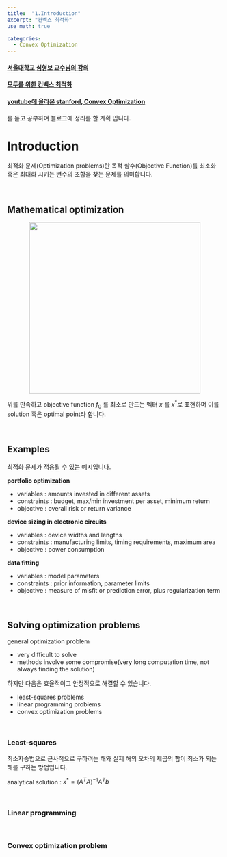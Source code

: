 ```yaml
---
title:  "1.Introduction"
excerpt: "컨벡스 최적화"
use_math: true

categories:
  - Convex Optimization
---
```


#### [서울대학교 심형보 교수님의 강의](https://lecture.cdsl.kr/cvxopt)

#### [모두를 위한 컨벡스 최적화](https://wikidocs.net/17203)

#### [youtube에 올라온 stanford, Convex Optimization](https://www.youtube.com/watch?v=McLq1hEq3UY&list=PL3940DD956CDF0622&ab_channel=Stanford)


를 듣고 공부하며 블로그에 정리를 할 계획 입니다.

# Introduction

최적화 문제(Optimization problems)란 목적 함수(Objective Function)를 최소화 혹은 최대화 시키는 변수의 조합을 찾는 문제를 의미합니다.

<br>

## Mathematical optimization

<p align="center"><img src="https://user-images.githubusercontent.com/54671691/125462711-08cf583a-2bf8-41de-acb0-1a17270b5117.png" width = "400" ></p>

위를 만족하고 objective function $f_0$ 를 최소로 만드는 벡터 $x$ 를 $x^*$로 표현하며 이를 solution 혹은 optimal point라 합니다.

<br>

## Examples

최적화 문제가 적용될 수 있는 예시입니다.

**portfolio optimization**

- variables : amounts invested in different assets
- constraints : budget, max/min investment per asset, minimum return
- objective : overall risk or return variance

**device sizing in electronic circuits**
- variables : device widths and lengths
- constraints : manufacturing limits, timing requirements, maximum area
- objective : power consumption


**data fitting**
- variables : model parameters
- constraints : prior information, parameter limits
- objective : measure of misfit or prediction error, plus regularization term

<br>

## Solving optimization problems

general optimization problem
- very difficult to solve
- methods involve some compromise(very long computation time, not always finding the solution)

하지만 다음은 효율적이고 안정적으로 해결할 수 있습니다.
- least-squares problems
- linear programming problems
- convex optimization problems

<br>

### Least-squares

최소자승법으로 근사적으로 구하려는 해와 실제 해의 오차의 제곱의 합이 최소가 되는 해를 구하는 방법입니다.

analytical solution : $x^*=(A^TA)^{-1}A^Tb$

<br>

### Linear programming

<br>

### Convex optimization problem